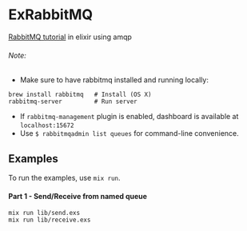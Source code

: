 # ExRabbitMQ

[RabbitMQ tutorial](https://www.rabbitmq.com/tutorials/tutorial-one-elixir.html) in elixir using amqp

###### Note:
* Make sure to have rabbitmq installed and running locally:
```
brew install rabbitmq   # Install (OS X)
rabbitmq-server         # Run server
```
* If `rabbitmq-management` plugin is enabled, dashboard is available at `localhost:15672`
* Use `$ rabbitmqadmin list queues` for command-line convenience.

## Examples

To run the examples, use `mix run`.

#### Part 1 - Send/Receive from named queue

```
mix run lib/send.exs
mix run lib/receive.exs
```
